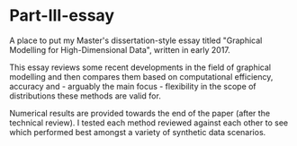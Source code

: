 # Part-III-essay
A place to put my Master's dissertation-style essay titled "Graphical Modelling for High-Dimensional Data", written in early 2017.

This essay reviews some recent developments in the field of graphical modelling and then compares them based on computational efficiency, accuracy and - arguably the main focus - flexibility in the scope of distributions these methods are valid for. 

Numerical results are provided towards the end of the paper (after the technical review). I tested each method reviewed against each other to see which performed best amongst a variety of synthetic data scenarios.
